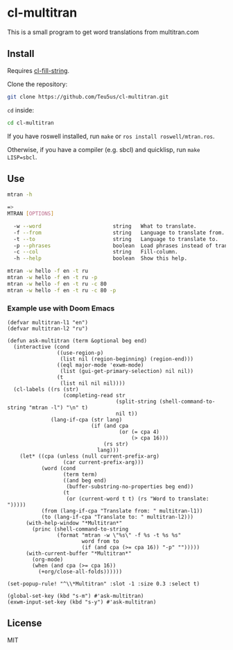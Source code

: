 # cl-multitran

This is a small program to get word translations from multitran.com

## Install

Requires [cl-fill-string](https://github.com/Teu5us/cl-fill-string).

Clone the repository:

```sh
git clone https://github.com/Teu5us/cl-multitran.git
```

`cd` inside:

```sh
cd cl-multitran
```

If you have roswell installed, run `make` or `ros install roswell/mtran.ros`.

Otherwise, if you have a compiler (e.g. sbcl) and quicklisp, run `make LISP=sbcl`.

## Use

```sh
mtran -h

=>
MTRAN [OPTIONS]

  -w --word                       string   What to translate.
  -f --from                       string   Language to translate from.
  -t --to                         string   Language to translate to.
  -p --phrases                    boolean  Load phrases instead of translations.
  -c --col                        string   Fill-column.
  -h --help                       boolean  Show this help.
```

```sh
mtran -w hello -f en -t ru
mtran -w hello -f en -t ru -p
mtran -w hello -f en -t ru -c 80
mtran -w hello -f en -t ru -c 80 -p
```

### Example use with Doom Emacs

```emacs-lisp
(defvar multitran-l1 "en")
(defvar multitran-l2 "ru")

(defun ask-multitran (term &optional beg end)
  (interactive (cond
                ((use-region-p)
                 (list nil (region-beginning) (region-end)))
                ((eql major-mode 'exwm-mode)
                 (list (gui-get-primary-selection) nil nil))
                (t
                 (list nil nil nil))))
  (cl-labels ((rs (str)
                  (completing-read str
                                   (split-string (shell-command-to-string "mtran -l") "\n" t)
                                   nil t))
              (lang-if-cpa (str lang)
                           (if (and cpa
                                    (or (= cpa 4)
                                        (> cpa 16)))
                               (rs str)
                             lang)))
    (let* ((cpa (unless (null current-prefix-arg)
                  (car current-prefix-arg)))
           (word (cond
                  (term term)
                  ((and beg end)
                   (buffer-substring-no-properties beg end))
                  (t
                   (or (current-word t t) (rs "Word to translate: ")))))
           (from (lang-if-cpa "Translate from: " multitran-l1))
           (to (lang-if-cpa "Translate to: " multitran-l2)))
      (with-help-window "*Multitran*"
        (princ (shell-command-to-string
                (format "mtran -w \"%s\" -f %s -t %s %s"
                        word from to
                        (if (and cpa (>= cpa 16)) "-p" "")))))
      (with-current-buffer "*Multitran*"
        (org-mode)
        (when (and cpa (>= cpa 16))
          (+org/close-all-folds))))))

(set-popup-rule! "^\\*Multitran" :slot -1 :size 0.3 :select t)

(global-set-key (kbd "s-m") #'ask-multitran)
(exwm-input-set-key (kbd "s-y") #'ask-multitran)
```

## License

MIT
